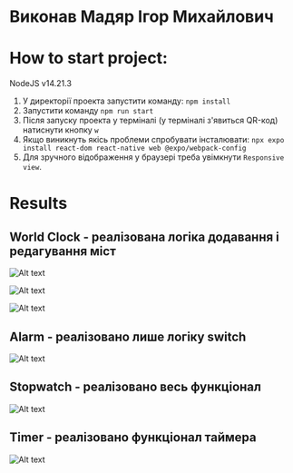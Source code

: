 # Виконав Мадяр Ігор Михайлович

# How to start project:

NodeJS v14.21.3

1. У директорії проекта запустити команду: `npm install`
2. Запустити команду `npm run start`
3. Після запуску проекта у терміналі (у терміналі з'явиться QR-код) натиснути кнопку `w`
4. Якщо виникнуть якісь проблеми спробувати інсталювати: `npx expo install react-dom react-native web @expo/webpack-config`
5. Для зручного відображення у браузері треба увімкнути `Responsive view`.

# Results

## World Clock - реалізована логіка додавання і редагування міст

![Alt text](https://i.ibb.co/xH2sWNw/image.png)

![Alt text](https://i.ibb.co/rmsH9y0/image.png)

![Alt text](https://i.ibb.co/Bnncd0q/image.png)

## Alarm - реалізовано лише логіку switch

![Alt text](https://i.ibb.co/6nkfB9s/image.png)

## Stopwatch - реалізовано весь функціонал

![Alt text](https://i.ibb.co/FBwT2Sq/image.png)

## Timer - реалізовано функціонал таймера

![Alt text](https://i.ibb.co/RvpbTJ1/image.png)
